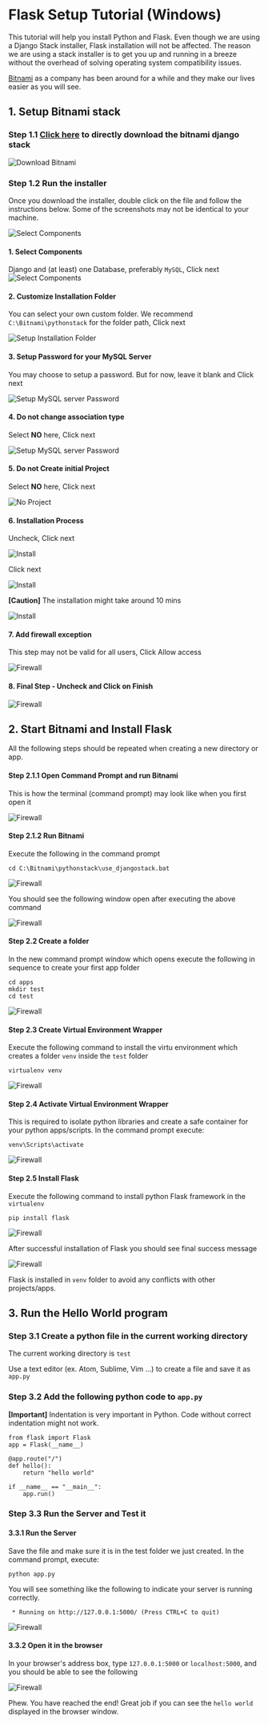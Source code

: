 # Flask Setup Tutorial (Windows)

This tutorial will help you install Python and Flask. Even though we are using a Django Stack installer, Flask installation will not be affected. The reason we are using a stack installer is to get you up and running in a breeze without the overhead of solving operating system compatibility issues.

[Bitnami](https://bitnami.com) as a company has been around for a while and they make our lives easier as you will see.

## 1. Setup Bitnami stack
### Step 1.1 [Click here](https://downloads.bitnami.com/files/stacks/djangostack/1.7.10-1/bitnami-djangostack-1.7.10-1-windows-installer.exe) to directly download the bitnami django stack
![Download Bitnami](./winpics/step0.PNG)

### Step 1.2 Run the installer
Once you download the installer, double click on the file and follow the instructions below. Some of the screenshots may not be identical to your machine.

![Select Components](./winpics/step1.PNG)

#### 1. Select Components
Django and (at least) one Database, preferably ```MySQL```, Click next
![Select Components](./winpics/step2.PNG)

#### 2. Customize Installation Folder
You can select your own custom folder. We recommend ```C:\Bitnami\pythonstack``` for the folder path, Click next

![Setup Installation Folder](./winpics/step3.PNG)

#### 3. Setup Password for your MySQL Server
You may choose to setup a password. But for now, leave it blank and Click next

![Setup MySQL server Password](./winpics/step4.PNG)

#### 4. Do not change association type
Select **NO** here, Click next

![Setup MySQL server Password](./winpics/step5.PNG)

#### 5. Do not Create initial Project
Select **NO** here, Click next

![No Project](./winpics/step6.PNG)

#### 6. Installation Process
Uncheck, Click next

![Install](./winpics/step7.PNG)

Click next

![Install](./winpics/step8.PNG)

**[Caution]** The installation might take around 10 mins  

![Install](./winpics/step9.PNG)

#### 7. Add firewall exception
This step may not be valid for all users, Click Allow access

![Firewall](./winpics/step10.PNG)

#### 8. Final Step - Uncheck and Click on Finish
![Firewall](./winpics/step11.PNG)

## 2. Start Bitnami and Install Flask
All the following steps should be repeated when creating a new directory or app.

#### Step 2.1.1 Open Command Prompt and run Bitnami

This is how the terminal (command prompt) may look like when you first open it

![Firewall](./winpics/step12.PNG)

#### Step 2.1.2 Run Bitnami
Execute the following in the command prompt
```
cd C:\Bitnami\pythonstack\use_djangostack.bat
```
![Firewall](./winpics/step13.PNG)

You should see the following window open after executing the above command

![Firewall](./winpics/step14.PNG)

#### Step 2.2 Create a folder

In the new command prompt window which opens execute the following in sequence to create your first app folder

```
cd apps
mkdir test
cd test
```
![Firewall](./winpics/step15.PNG)

#### Step 2.3 Create Virtual Environment Wrapper
Execute the following command to install the virtu environment which creates a folder ```venv``` inside the ```test``` folder
```
virtualenv venv
```
![Firewall](./winpics/step16.PNG)

#### Step 2.4 Activate Virtual Environment Wrapper
This is required to isolate python libraries and create a safe container for your python apps/scripts. In the command prompt execute:
```
venv\Scripts\activate
```
![Firewall](./winpics/step17.PNG)

#### Step 2.5 Install Flask
Execute the following command to install python Flask framework in the ```virtualenv```
```
pip install flask
```
![Firewall](./winpics/step18.PNG)

After successful installation of Flask you should see final success message

![Firewall](./winpics/step19.PNG)

Flask is installed in ```venv``` folder to avoid any conflicts with other projects/apps.


## 3. Run the Hello World program
### Step 3.1 Create a python file in the current working directory

The current working directory is ```test```

Use a text editor (ex. Atom, Sublime, Vim ...) to create a file and save it as ```app.py```

### Step 3.2 Add the following python code to ```app.py```

**[Important]** Indentation is very important in Python. Code without correct indentation might not work.

```
from flask import Flask
app = Flask(__name__)

@app.route("/")
def hello():
    return "hello world"

if __name__ == "__main__":
    app.run()
```

### Step 3.3 Run the Server and Test it
#### 3.3.1 Run the Server
Save the file and make sure it is in the test folder we just created.
In the command prompt, execute:

```
python app.py
```

You will see something like the following to indicate your server is running correctly.

```
 * Running on http://127.0.0.1:5000/ (Press CTRL+C to quit)
```

![Firewall](./winpics/step20.PNG)


#### 3.3.2 Open it in the browser
In your browser's address box, type ```127.0.0.1:5000``` or ```localhost:5000```, and you should be able to see the following

![Firewall](./winpics/step21.PNG)

Phew. You have reached the end! Great job if you can see the ```hello world``` displayed in the browser window.
